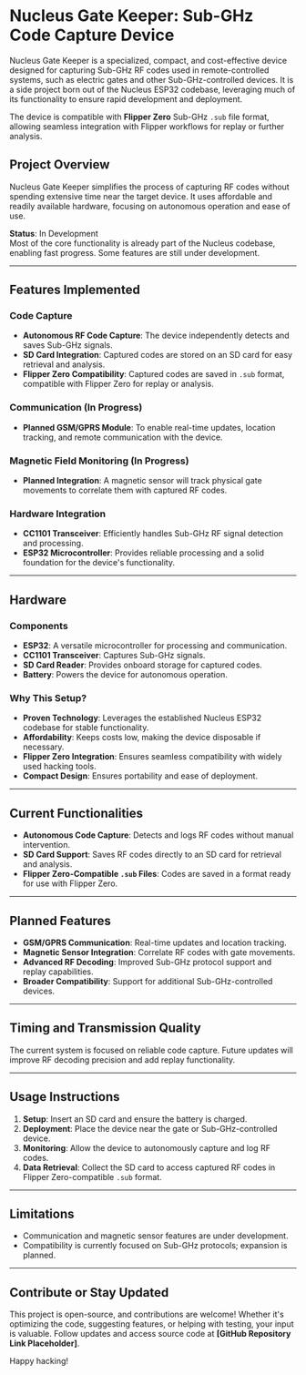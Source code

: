 # Nucleus Gate Keeper: Sub-GHz Code Capture Device

Nucleus Gate Keeper is a specialized, compact, and cost-effective device designed for capturing Sub-GHz RF codes used in remote-controlled systems, such as electric gates and other Sub-GHz-controlled devices. It is a side project born out of the Nucleus ESP32 codebase, leveraging much of its functionality to ensure rapid development and deployment.  

The device is compatible with **Flipper Zero** Sub-GHz `.sub` file format, allowing seamless integration with Flipper workflows for replay or further analysis.

## Project Overview

Nucleus Gate Keeper simplifies the process of capturing RF codes without spending extensive time near the target device. It uses affordable and readily available hardware, focusing on autonomous operation and ease of use.

**Status**: In Development  
Most of the core functionality is already part of the Nucleus codebase, enabling fast progress. Some features are still under development.

---

## Features Implemented

### Code Capture
- **Autonomous RF Code Capture**: The device independently detects and saves Sub-GHz signals.
- **SD Card Integration**: Captured codes are stored on an SD card for easy retrieval and analysis.
- **Flipper Zero Compatibility**: Captured codes are saved in `.sub` format, compatible with Flipper Zero for replay or analysis.

### Communication (In Progress)
- **Planned GSM/GPRS Module**: To enable real-time updates, location tracking, and remote communication with the device.

### Magnetic Field Monitoring (In Progress)
- **Planned Integration**: A magnetic sensor will track physical gate movements to correlate them with captured RF codes.

### Hardware Integration
- **CC1101 Transceiver**: Efficiently handles Sub-GHz RF signal detection and processing.
- **ESP32 Microcontroller**: Provides reliable processing and a solid foundation for the device's functionality.

---

## Hardware

### Components
- **ESP32**: A versatile microcontroller for processing and communication.
- **CC1101 Transceiver**: Captures Sub-GHz signals.
- **SD Card Reader**: Provides onboard storage for captured codes.
- **Battery**: Powers the device for autonomous operation.

### Why This Setup?
- **Proven Technology**: Leverages the established Nucleus ESP32 codebase for stable functionality.
- **Affordability**: Keeps costs low, making the device disposable if necessary.
- **Flipper Zero Integration**: Ensures seamless compatibility with widely used hacking tools.
- **Compact Design**: Ensures portability and ease of deployment.

---

## Current Functionalities

- **Autonomous Code Capture**: Detects and logs RF codes without manual intervention.
- **SD Card Support**: Saves RF codes directly to an SD card for retrieval and analysis.
- **Flipper Zero-Compatible `.sub` Files**: Codes are saved in a format ready for use with Flipper Zero.

---

## Planned Features
- **GSM/GPRS Communication**: Real-time updates and location tracking.
- **Magnetic Sensor Integration**: Correlate RF codes with gate movements.
- **Advanced RF Decoding**: Improved Sub-GHz protocol support and replay capabilities.
- **Broader Compatibility**: Support for additional Sub-GHz-controlled devices.

---

## Timing and Transmission Quality

The current system is focused on reliable code capture. Future updates will improve RF decoding precision and add replay functionality.

---

## Usage Instructions

1. **Setup**: Insert an SD card and ensure the battery is charged.
2. **Deployment**: Place the device near the gate or Sub-GHz-controlled device.
3. **Monitoring**: Allow the device to autonomously capture and log RF codes.
4. **Data Retrieval**: Collect the SD card to access captured RF codes in Flipper Zero-compatible `.sub` format.

---

## Limitations
- Communication and magnetic sensor features are under development.
- Compatibility is currently focused on Sub-GHz protocols; expansion is planned.

---

## Contribute or Stay Updated

This project is open-source, and contributions are welcome! Whether it's optimizing the code, suggesting features, or helping with testing, your input is valuable. Follow updates and access source code at **[GitHub Repository Link Placeholder]**.

Happy hacking!
